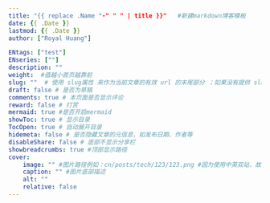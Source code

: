 ```yaml
---
title: "{{ replace .Name "-" " " | title }}"   #新建markdown博客模板
date: {{ .Date }}
lastmod: {{ .Date }}
author: ["Royal Huang"]

ENtags: ["test"]
ENseries: [""]
description: ""
weight:  #值越小首页越靠前
slug: ""  # 使用 slug属性 来作为当前文章的有效 url 的末尾部分 ；如果没有提供 slug 则使用 title 代替。
draft: false # 是否为草稿
comments: true # 本页面是否显示评论
reward: false # 打赏
mermaid: true #是否开启mermaid
showToc: true # 显示目录
TocOpen: true # 自动展开目录
hidemeta: false # 是否隐藏文章的元信息，如发布日期、作者等
disableShare: false # 底部不显示分享栏
showbreadcrumbs: true #顶部显示路径
cover:
    image: "" #图片路径例如：cn/posts/tech/123/123.png #因为使用中英双站，故图片地址要加cn,英文站也是加cn
    caption: "" #图片底部描述
    alt: ""
    relative: false
---
```





